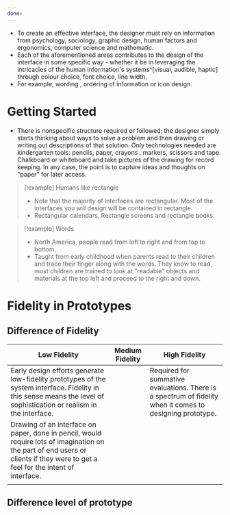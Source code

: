 ```yaml
---
done:
---
```

- To create an effective interface, the designer must rely on information from psychology, sociology, graphic design, human factors and ergonomics, computer science and mathematic.
- Each of the aforementioned areas contributes to the design of the interface in some specific way - whether it be in leveraging the intricacies of the human information's systems^[visual, audible, haptic] through colour choice, font choice, line width.
- For example, wording , ordering of information or icon design.

# Getting Started
- There is nonspecific structure required or followed; the designer simply starts thinking about ways to solve a problem and then drawing or writing out descriptions of that solution. Only technologies needed are kindergarten tools:  pencils, paper, crayons , markers, scissors and tape. Chalkboard or whiteboard and take pictures of the drawing for record keeping. In any case, the point is to capture ideas and thoughts on "paper" for later access.

>[!example] Humans like rectangle
> - Note that the majority of interfaces are rectangular. Most of the interfaces you will design will be contained in rectangle.
> - Rectangular calendars, Rectangle screens and rectangle books. 

>[!example] Words
>- North America, people read from left to right and from top to bottom.
>- Taught from early childhood when parents read to their children and trace their finger along with the words. They know to read, most children are trained to look at "readable" objects and materials at the top left and proceed to the right and down.


# Fidelity in Prototypes

## Difference of Fidelity

| Low Fidelity                                                                                                                                                                    | Medium Fidelity | High Fidelity                                                                                             |
| ------------------------------------------------------------------------------------------------------------------------------------------------------------------------------- | --------------- | --------------------------------------------------------------------------------------------------------- |
| Early design efforts generate low-fidelity prototypes of the system interface. Fidelity in this sense means the level of sophistication or realism in the interface.<br>        |                 | Required for summative evaluations. There is a spectrum of fidelity when it comes to designing prototype. |
| Drawing of an interface on paper, done in pencil, would require lots of imagination on the part of end users or clients if they were to get a feel for the intent of interface. |                 |                                                                                                           |
|                                                                                                                                                                                 |                 |                                                                                                           |



 
## Difference level of prototype
